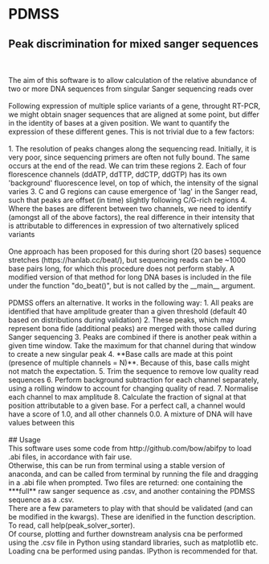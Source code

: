# PDMSS
## Peak discrimination for mixed sanger sequences
</br>
</br>
The aim of this software is to allow calculation of the relative abundance of two or more DNA sequences from singular Sanger sequencing reads over 
</br>
</br>
Following expression of multiple splice variants of a gene, throught RT-PCR, we might obtain snager sequences that are aligned at some point, but differ in the identity of bases at a given position. We want to quantify the expression of these different genes. This is not trivial due to a few factors:  
</br>
</br>
1. The resolution of peaks changes along the sequencing read. Initially, it is very poor, since sequencing primers are often not fully bound. The same occurs at the end of the read. We can trim these regions
2. Each of four florescence channels (ddATP, ddTTP, ddCTP, ddGTP) has its own 'background' fluorescence level, on top of which, the intensity of the signal varies  
3. C and G regions can cause emergence of 'lag' in the Sanger read, such that peaks are offset (in time) slightly following C/G-rich regions
4. Where the bases are different between two channels, we need to identify (amongst all of the above factors), the real difference in their intensity that is attributable to differences in expression of two alternatively spliced variants
</br>
</br>
One approach has been proposed for this during short (20 bases) sequence stretches (https://hanlab.cc/beat/), but sequencing reads can be ~1000 base pairs long, for which this procedure does not perform stably. A modified version of that method for long DNA bases is included in the file under the function "do_beat()", but is not called by the __main__ argument.
</br>
</br>
PDMSS offers an alternative. It works in the following way:  
1. All peaks are identified that have amplitude greater than a given threshold (default 40 based on distributions during validation)
2. These peaks, which may represent bona fide (additional peaks) are merged with those called during Sanger sequencing
3. Peaks are combined if there is another peak within a given time window. Take the maximum for that channel during that window to create a new singular peak
4. **Base calls are made at this point (presence of multiple channels = N)**. Because of this, base calls might not match the expectation.
5. Trim the sequence to remove low quality read sequences
6. Perform background subtraction for each channel separately, using a rolling window to account for changing quality of read.  
7. Normalise each channel to max amplitude
8. Calculate the fraction of signal at that position attributable to a given base. For a perfect call, a channel would have a score of 1.0, and all other channels 0.0. A mixture of DNA will have values between this
</br>
</br>
## Usage
</br>
This software uses some code from http://github.com/bow/abifpy to load .abi files, in accordance with fair use.
</br>
Otherwise, this can be run from terminal using a stable version of anaconda, and can be called from terminal by running the file and dragging in a .abi file when prompted. Two files are returned: one containing the ***full** raw sanger sequence as .csv, and another containing the PDMSS sequence as a .csv.  
</br>
There are a few parameters to play with that should be validated (and can be modified in the kwargs).
These are idenified in the function description. To read, call help(peak_solver_sorter).
</br>
Of course, plotting and further downstream analysis cna be performed using the .csv file in Python using standard libraries, such as matplotlib etc. Loading cna be performed using pandas. IPython is recommended for that.

